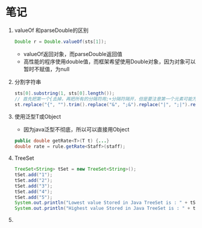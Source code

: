 # 笔记
1. valueOf 和parseDouble的区别 
    ```java
    Double r = Double.valueOf(sts[1]);
    ```
    - valueOf返回对象，而parseDouble返回值
    - 高性能的程序使用double值，而框架希望使用Double对象，因为对象可以暂时不赋值，为null

2. 分割字符串
    ```java
    sts[0].substring(1, sts[0].length());
    // 首先把第一个{去掉，再把所有的分隔符用;+分隔符隔开，但是要注意第一个元素可能为""空字符串，再用;分号分割
    st.replace("{", "").trim().replace("&", ";&").replace("|", ";|").replace("!", ";!").split(";");
    ```

3. 使用泛型T或Object
    - 因为java泛型不彻底，所以可以直接用Object<br>
    ```java
    public double getRate<T>(T t) {...}
    double rate = rule.getRate<Staff>(staff);
    ```

4. TreeSet
    ```java
    TreeSet<String> tSet = new TreeSet<String>();
    tSet.add("1");
    tSet.add("2");
    tSet.add("3");
    tSet.add("4");
    tSet.add("5");
    System.out.println("Lowest value Stored in Java TreeSet is : " + tSet.first());
    System.out.println("Highest value Stored in Java TreeSet is : " + tSet.last());
    ```

5.
